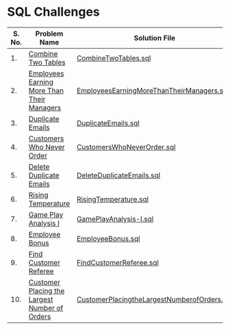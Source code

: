
# SQL Challenges

| **S. No.** | **Problem Name**                                                                                                                          | **Solution File** |
|------------|-------------------------------------------------------------------------------------------------------------------------------------------|-|
| 1.         | [Combine Two Tables](https://leetcode.com/problems/combine-two-tables/description/)                                                       |[CombineTwoTables.sql](solutions/CombineTwoTables.sql)|
| 2.         | [Employees Earning More Than Their Managers](https://leetcode.com/problems/employees-earning-more-than-their-managers/description/)       |[EmployeesEarningMoreThanTheirManagers.sql](solutions%2FEmployeesEarningMoreThanTheirManagers.sql)|
| 3.         | [Duplicate Emails](https://leetcode.com/problems/duplicate-emails/description/)                                                           |[DuplicateEmails.sql](solutions%2FDuplicateEmails.sql)|
| 4.         | [Customers Who Never Order](https://leetcode.com/problems/customers-who-never-order/description/)                                         |[CustomersWhoNeverOrder.sql](solutions%2FCustomersWhoNeverOrder.sql)|
| 5.         | [Delete Duplicate Emails](https://leetcode.com/problems/delete-duplicate-emails/description/)                                             |[DeleteDuplicateEmails.sql](solutions%2FDeleteDuplicateEmails.sql)|
| 6.         | [Rising Temperature](https://leetcode.com/problems/rising-temperature/description/)                                                       |[RisingTemperature.sql](solutions%2FRisingTemperature.sql)|
| 7.         | [Game Play Analysis I](https://leetcode.com/problems/game-play-analysis-i/description/)                                                   |[GamePlayAnalysis-I.sql](solutions%2FGamePlayAnalysis-I.sql)|
| 8.         | [Employee Bonus](https://leetcode.com/problems/employee-bonus/description/)                                                               |[EmployeeBonus.sql](solutions%2FEmployeeBonus.sql)|
| 9.         | [Find Customer Referee](https://leetcode.com/problems/find-customer-referee/description/)                                                 |[FindCustomerReferee.sql](solutions%2FFindCustomerReferee.sql)|
| 10.        | [Customer Placing the Largest Number of Orders](https://leetcode.com/problems/customer-placing-the-largest-number-of-orders/description/) |[CustomerPlacingtheLargestNumberofOrders.sql](solutions%2FCustomerPlacingtheLargestNumberofOrders.sql)|